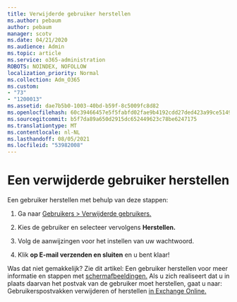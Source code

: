 ```yaml
---
title: Verwijderde gebruiker herstellen
ms.author: pebaum
author: pebaum
manager: scotv
ms.date: 04/21/2020
ms.audience: Admin
ms.topic: article
ms.service: o365-administration
ROBOTS: NOINDEX, NOFOLLOW
localization_priority: Normal
ms.collection: Adm_O365
ms.custom:
- "73"
- "1200013"
ms.assetid: dae7b5b0-1003-40bd-b59f-8c5009fc8d82
ms.openlocfilehash: 60c39466457e5f5fabfd02fae9b4192cdd27ded423a99ce5149b1c102e138097
ms.sourcegitcommit: b5f7da89a650d2915dc652449623c78be6247175
ms.translationtype: MT
ms.contentlocale: nl-NL
ms.lasthandoff: 08/05/2021
ms.locfileid: "53982008"
---
```

# <a name="restore-a-deleted-user"></a>Een verwijderde gebruiker herstellen

Een gebruiker herstellen met behulp van deze stappen:
  
1. Ga naar [Gebruikers \> Verwijderde gebruikers.](https://admin.microsoft.com/adminportal/home#/deletedusers)

2. Kies de gebruiker en selecteer vervolgens **Herstellen.**

3. Volg de aanwijzingen voor het instellen van uw wachtwoord.

4. Klik **op E-mail verzenden en sluiten** en u bent klaar!

Was dat niet gemakkelijk? Zie dit artikel: Een gebruiker herstellen voor meer informatie en stappen met [schermafbeeldingen.](https://docs.microsoft.com/microsoft-365/admin/add-users/restore-user) Als u zich realiseert dat u in plaats daarvan het postvak van de gebruiker moet herstellen, gaat u naar: Gebruikerspostvakken verwijderen of herstellen [in Exchange Online.](https://docs.microsoft.com/exchange/recipients-in-exchange-online/delete-or-restore-mailboxes)